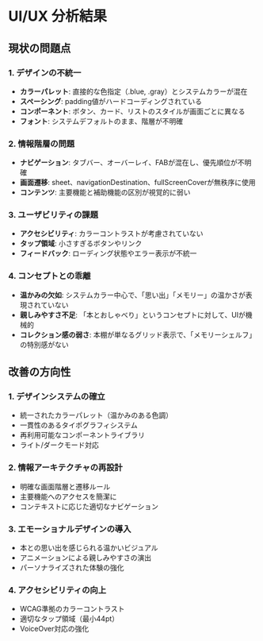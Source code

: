 # UI/UX 分析結果

## 現状の問題点

### 1. デザインの不統一
- **カラーパレット**: 直接的な色指定（.blue, .gray）とシステムカラーが混在
- **スペーシング**: padding値がハードコーディングされている
- **コンポーネント**: ボタン、カード、リストのスタイルが画面ごとに異なる
- **フォント**: システムデフォルトのまま、階層が不明確

### 2. 情報階層の問題
- **ナビゲーション**: タブバー、オーバーレイ、FABが混在し、優先順位が不明確
- **画面遷移**: sheet、navigationDestination、fullScreenCoverが無秩序に使用
- **コンテンツ**: 主要機能と補助機能の区別が視覚的に弱い

### 3. ユーザビリティの課題
- **アクセシビリティ**: カラーコントラストが考慮されていない
- **タップ領域**: 小さすぎるボタンやリンク
- **フィードバック**: ローディング状態やエラー表示が不統一

### 4. コンセプトとの乖離
- **温かみの欠如**: システムカラー中心で、「思い出」「メモリー」の温かさが表現されていない
- **親しみやすさ不足**: 「本とおしゃべり」というコンセプトに対して、UIが機械的
- **コレクション感の弱さ**: 本棚が単なるグリッド表示で、「メモリーシェルフ」の特別感がない

## 改善の方向性

### 1. デザインシステムの確立
- 統一されたカラーパレット（温かみのある色調）
- 一貫性のあるタイポグラフィシステム
- 再利用可能なコンポーネントライブラリ
- ライト/ダークモード対応

### 2. 情報アーキテクチャの再設計
- 明確な画面階層と遷移ルール
- 主要機能へのアクセスを簡潔に
- コンテキストに応じた適切なナビゲーション

### 3. エモーショナルデザインの導入
- 本との思い出を感じられる温かいビジュアル
- アニメーションによる親しみやすさの演出
- パーソナライズされた体験の強化

### 4. アクセシビリティの向上
- WCAG準拠のカラーコントラスト
- 適切なタップ領域（最小44pt）
- VoiceOver対応の強化